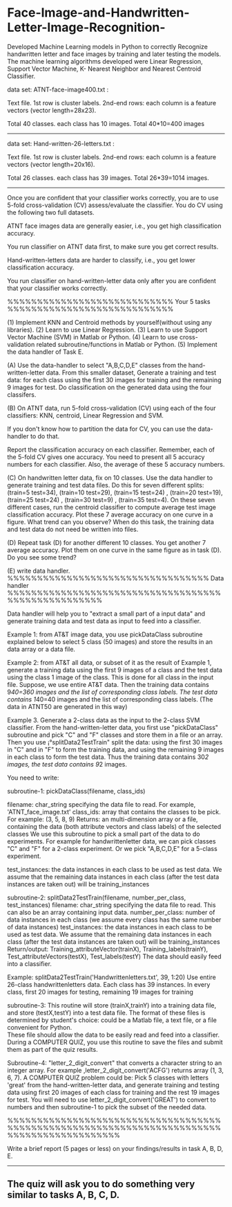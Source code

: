 # Face-Image-and-Handwritten-Letter-Image-Recognition-
Developed Machine Learning models in Python to correctly Recognize handwritten letter and face images by training and later testing the models. The machine learning algorithms developed were Linear Regression, Support Vector Machine, K- Nearest Neighbor and Nearest Centroid Classifier.

data set: ATNT-face-image400.txt  :

Text file. 
1st row is cluster labels. 
2nd-end rows: each column is a feature vectors (vector length=28x23).

Total 40 classes. each class has 10 images. Total 40*10=400 images

----------------------------------------------------------------------------------------

data set: Hand-written-26-letters.txt :

Text file. 
1st row is cluster labels. 
2nd-end rows: each column is a feature vectors (vector length=20x16).

Total 26 classes. each class has 39 images. Total 26*39=1014 images.


-------------------------------------------------------------------------------------
Once you are confident that your classifier works correctly,
you are to use 5-fold cross-validation (CV) assess/evaluate the classifier.
You do CV using the following two full datasets.

ATNT face images data are generally easier, i.e., you get high classification accuracy.

You run classifier on ATNT data first, to make sure you get correct results.

Hand-written-letters data are harder to classify, i.e., you get lower classification accuracy.

You run classifier on hand-written-letter data only after you are confident 
that your classifier works correctly.

%%%%%%%%%%%%%%%%%%%%%%%%%%%%    Your 5 tasks   %%%%%%%%%%%%%%%%%%%%%%%%%%%%

(1)  Implement KNN and Centroid methods by yourself(without using any libraries).
(2)  Learn to use Linear Regression.
(3) Learn to use Support Vector Machine (SVM) in Matlab or Python.
(4) Learn to use cross-validation related subroutine/functions in Matlab or Python.
(5) Implement the data handler of Task E.



(A)
Use the data-handler to select "A,B,C,D,E" classes from the hand-written-letter data. 
From this smaller dataset, Generate a training and test data: for each class
using the first 30 images for training and the remaining 9 images for test.
Do classification on the generated data using the four classifers.


(B)
On ATNT data, run 5-fold cross-validation (CV) using  each of the 
four classifiers: KNN, centroid, Linear Regression and SVM.

If you don't know how to partition the data for CV, you can use the data-handler to do that.


Report the classification accuracy on each classifier.
Remember, each of the 5-fold CV gives one accuracy. You need to present all 5 accuracy numbers
for each classifier. Also, the average of these 5 accuracy numbers.



(C) On handwritten letter data, fix on 10 classes. Use the data handler to generate training and test data files.
    Do this for seven different splits:  (train=5 test=34), (train=10 test=29),  (train=15 test=24) , 
       (train=20 test=19), (train=25 test=24) , (train=30 test=9) ,  (train=35 test=4). 
    On these seven different cases, run the centroid classifier to compute average test image classification
    accuracy. Plot these 7 average accuracy on one curve in a figure. What trend can you observe?
    When do this task, the training data and test data do not need be written into files.


(D) Repeat task (D) for another different 10 classes.  You get another 7 average accuracy. 
    Plot them on one curve in the same figure as in task (D). Do you see some trend?

(E) write data handler.
%%%%%%%%%%%%%%%%%%%%%%%%%%%%%%%%%%   Data handler  %%%%%%%%%%%%%%%%%%%%%%%%%%%%%%%%%%%%%%%%%%%%%%%%%%%%

Data handler will help you to "extract a small part of a input data" and
generate training data and test data as input to feed into a classifier.


Example 1: from AT&T image data, you use pickDataClass subroutine explained below
to select 5 class (50 images) and store the results in an data array or a data file.

Example 2: from AT&T all data, or subset of it as the result of Example 1, generate a 
training data using the first 9 images of a class and the test data using the class 1 image of the class. 
This is done for all class in the input file. Suppose, we use entire AT&T data. Then the training data contains 
9*40=360 images and the list of corresponding class labels. The test data contains 1*40=40 images
and the list of corresponding class labels.
(The data in ATNT50 are generated in this way)

Example 3. Generate a 2-class data as the input to the 2-class SVM classifier.
  From the hand-written-letter data, you first use "pickDataClass" subroutine and pick 
  "C" and "F" classes and store them in a file or an array.
  Then you use ¡°splitData2TestTrain" split the data: using the first 30 images in "C" and in "F" 
  to form the training data, and using the remaining 9 images in each class to form the 
  test data. Thus the training data contains 30*2 images, the test data contains 9*2 images.

You need to write:

subroutine-1: pickDataClass(filename, class_ids)
 
  filename: char_string specifying the data file to read. For example, 'ATNT_face_image.txt'
  class_ids:  array that contains the classes to be pick. For example: (3, 5, 8, 9)
  Returns: an multi-dimension array or a file, containing the data (both attribute vectors and class labels) 
           of the selected classes
  We use this subroutine to pick a small part of the data to do experiments. For example for handwrittenletter data,
  we can pick classes "C" and "F" for a 2-class experiment. Or we pick "A,B,C,D,E" for a 5-class experiment. 


  test_instances: the data instances in each class to be used as test data.
  We assume that the remaining data instances in each class (after the test data instances are taken out) will be
  training_instances


subroutine-2: splitData2TestTrain(filename, number_per_class,  test_instances)
  filename: char_string specifying the data file to read. This can also be an array containing input data.
  number_per_class: number of data instances in each class (we assume every class has the same number of data instances)
  test_instances: the data instances in each class to be used as test data.
                  We assume that the remaining data instances in each class (after the test data instances are taken out) 
                  will be training_instances 
  Return/output: Training_attributeVector(trainX), Training_labels(trainY), Test_attributeVectors(testX), Test_labels(testY)
  The data should easily feed into a classifier.

  Example: splitData2TestTrain('Handwrittenletters.txt', 39, 1:20) 
           Use entire 26-class handwrittenletters data. Each class has 39 instances.
           In every class, first 20 images for testing, remaining 19 images for training

subroutine-3:
   This routine will store (trainX,trainY) into a training data file, 
   and store (testX,testY) into a test data file. The format of these files is determined by 
   student's choice: could be a Matlab file, a text file, or a file convenient for Python.  
   These file should allow the data to be easily read and feed into a classifier.
   During a COMPUTER QUIZ, you use this routine to save the files and submit them as part of the quiz results.


Subroutine-4: "letter_2_digit_convert" that converts a character string to an integer array. 
   For example ,letter_2_digit_convert('ACFG') returns array (1, 3, 6, 7). 
   A COMPUTER QUIZ problem could be: Pick 5 classes with letters 'great' from the hand-written-letter data, and 
     generate training and testing data using first 20 images of each class for training and the rest 19 images for test.
     You will need to use  letter_2_digit_convert('GREAT') to convert to numbers and then subroutine-1 to pick the subset
     of the needed data.

%%%%%%%%%%%%%%%%%%%%%%%%%%%%%%%%%%%%%%%%%%%%%%%%%%%%%%%%%%%%%%%%%%%%%%%%%%%%%%%%%%%%%%%%%%%


Write a brief report (5 pages or less) on your findings/results in task A, B, D, E.

-------------------------------------------------------------------------------
The quiz will ask you to do something very similar to tasks A, B, C, D.
-------------------------------------------------------------------------------
